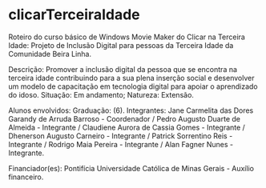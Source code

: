 # clicarTerceiraIdade
Roteiro do curso básico de Windows Movie Maker do Clicar na Terceira Idade: Projeto de Inclusão Digital para pessoas da Terceira Idade da Comunidade Beira Linha.

Descrição: Promover a inclusão digital da pessoa que se encontra na terceira idade contribuindo para a sua plena inserção social e desenvolver um modelo de capacitação em tecnologia digital para apoiar o aprendizado do idoso. 
Situação: Em andamento; Natureza: Extensão. 

Alunos envolvidos: Graduação: (6). 
Integrantes: Jane Carmelita das Dores Garandy de Arruda Barroso - Coordenador / Pedro Augusto Duarte de Almeida - Integrante /  Claudiene Aurora de Cassia Gomes - Integrante / Dhenerson Augusto Carneiro - Integrante / Patrick Sorrentino Reis - Integrante / Rodrigo Maia Pereira - Integrante / Alan Fagner Nunes - Integrante.

Financiador(es): Pontifícia Universidade Católica de Minas Gerais - Auxílio financeiro.
